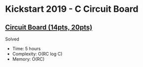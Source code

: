 # Kickstart 2019 - C Circuit Board

## [Circuit Board (14pts, 20pts)](https://codingcompetitions.withgoogle.com/kickstart/round/0000000000050ff2/0000000000150aae)

Solved

* Time: 5 hours
* Complexity: O(RC log C)
* Memory: O(RC)
